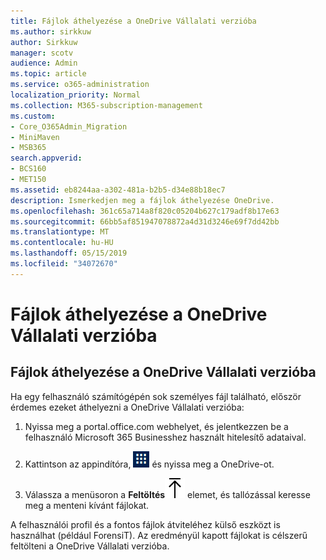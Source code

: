 ```yaml
---
title: Fájlok áthelyezése a OneDrive Vállalati verzióba
ms.author: sirkkuw
author: Sirkkuw
manager: scotv
audience: Admin
ms.topic: article
ms.service: o365-administration
localization_priority: Normal
ms.collection: M365-subscription-management
ms.custom:
- Core_O365Admin_Migration
- MiniMaven
- MSB365
search.appverid:
- BCS160
- MET150
ms.assetid: eb8244aa-a302-481a-b2b5-d34e88b18ec7
description: Ismerkedjen meg a fájlok áthelyezése OneDrive.
ms.openlocfilehash: 361c65a714a8f820c05204b627c179adf8b17e63
ms.sourcegitcommit: 66bb5af851947078872a4d31d3246e69f7dd42bb
ms.translationtype: MT
ms.contentlocale: hu-HU
ms.lasthandoff: 05/15/2019
ms.locfileid: "34072670"
---
```

# <a name="move-files-to-onedrive-for-business"></a>Fájlok áthelyezése a OneDrive Vállalati verzióba

## <a name="move-files-to-onedrive-for-business"></a>Fájlok áthelyezése a OneDrive Vállalati verzióba

Ha egy felhasználó számítógépén sok személyes fájl található, először érdemes ezeket áthelyezni a OneDrive Vállalati verzióba:
  
1. Nyissa meg a portal.office.com webhelyet, és jelentkezzen be a felhasználó Microsoft 365 Businesshez használt hitelesítő adataival.
    
2. Kattintson az appindítóra, ![The app launcher icon in Office 365](media/7502f4ec-3c9a-435d-a7b4-b9cda85189a7.png) és nyissa meg a OneDrive-ot. 
    
3. Válassza a menüsoron a **Feltöltés**![Upload](media/d9b963b8-10af-42e2-953d-360301b83d3c.png) elemet, és tallózással keresse meg a menteni kívánt fájlokat. 
    
A felhasználói profil és a fontos fájlok átviteléhez külső eszközt is használhat (például ForensiT). Az eredményül kapott fájlokat is célszerű feltölteni a OneDrive Vállalati verzióba.
  
